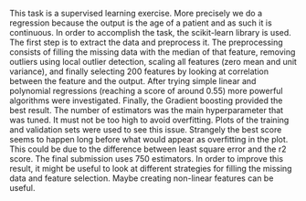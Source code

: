 This task is a supervised learning exercise. More precisely we do a regression because the output is the age of a patient and as such it is continuous. In order to accomplish the task, the scikit-learn library is used. The first step is to extract the data and preprocess it. The preprocessing consists of filling the missing data with the median of that feature, removing outliers using local outlier detection, scaling all features (zero mean and unit variance), and finally selecting 200 features by looking at correlation between the feature and the output.
	After trying simple linear and polynomial regressions (reaching a score of around 0.55) more powerful algorithms were investigated. Finally, the Gradient boosting provided the best result. The number of estimators was the main hyperparameter that was tuned. It must not be too high to avoid overfitting. Plots of the training and validation sets were used to see this issue. Strangely the best score seems to happen long before what would appear as overfitting in the plot. This could be due to the difference between least square error and the r2 score. The final submission uses 750 estimators. In order to improve this result, it might be useful to look at different strategies for filling the missing data and feature selection. Maybe creating non-linear features can be useful.
